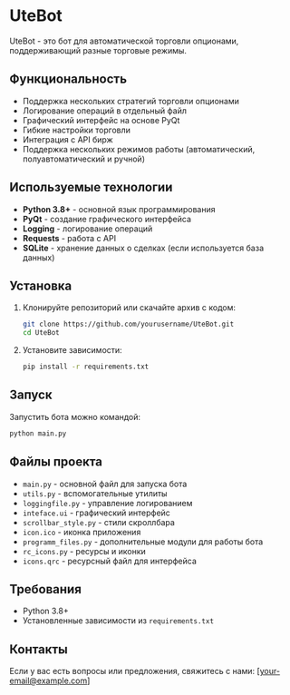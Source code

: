 # UteBot

UteBot - это бот для автоматической торговли опционами, поддерживающий разные торговые режимы.

## Функциональность
- Поддержка нескольких стратегий торговли опционами
- Логирование операций в отдельный файл
- Графический интерфейс на основе PyQt
- Гибкие настройки торговли
- Интеграция с API бирж
- Поддержка нескольких режимов работы (автоматический, полуавтоматический и ручной)

## Используемые технологии
- **Python 3.8+** - основной язык программирования
- **PyQt** - создание графического интерфейса
- **Logging** - логирование операций
- **Requests** - работа с API
- **SQLite** - хранение данных о сделках (если используется база данных)

## Установка

1. Клонируйте репозиторий или скачайте архив с кодом:
   ```bash
   git clone https://github.com/yourusername/UteBot.git
   cd UteBot
   ```

2. Установите зависимости:
   ```bash
   pip install -r requirements.txt
   ```

## Запуск

Запустить бота можно командой:
```bash
python main.py
```

## Файлы проекта
- `main.py` - основной файл для запуска бота
- `utils.py` - вспомогательные утилиты
- `loggingfile.py` - управление логированием
- `inteface.ui` - графический интерфейс
- `scrollbar_style.py` - стили скроллбара
- `icon.ico` - иконка приложения
- `programm_files.py` - дополнительные модули для работы бота
- `rc_icons.py` - ресурсы и иконки
- `icons.qrc` - ресурсный файл для интерфейса

## Требования
- Python 3.8+
- Установленные зависимости из `requirements.txt`

## Контакты
Если у вас есть вопросы или предложения, свяжитесь с нами: [your-email@example.com]

